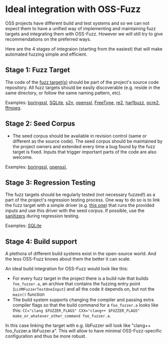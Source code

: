 # Ideal integration with OSS-Fuzz 
OSS projects have different build and test systems and so we can not expect them
to have a unified way of implementing and maintaining fuzz targets and integrating
them with OSS-Fuzz. However we will still try to give recommendations on the preferred ways. 

Here are the 4 stages of integraion (starting from the easiest) that will make automated fuzzing
simple and efficient. 

## Stage 1: Fuzz Target
The code of the [fuzz target(s)](http://libfuzzer.info/#fuzz-target) should be part of the project's source code repository. 
All fuzz targets should be easily discoverable (e.g. reside in the same directory, or follow the same naming pattern, etc). 

Examples: 
[boringssl](https://github.com/google/boringssl/tree/master/fuzz),
[SQLite](https://www.sqlite.org/src/artifact/ad79e867fb504338),
[s2n](https://github.com/awslabs/s2n/tree/master/tests/fuzz),
[openssl](https://github.com/openssl/openssl/tree/master/fuzz),
[FreeType](http://git.savannah.gnu.org/cgit/freetype/freetype2.git/tree/src/tools/ftfuzzer),
[re2](https://github.com/google/re2/tree/master/re2/fuzzing),
[harfbuzz](https://github.com/behdad/harfbuzz/tree/master/test/fuzzing),
[pcre2](http://vcs.pcre.org/pcre2/code/trunk/src/pcre2_fuzzsupport.c?view=markup),
[ffmpeg](https://github.com/FFmpeg/FFmpeg/blob/master/doc/examples/decoder_targeted.c).


## Stage 2: Seed Corpus
* The seed corpus should be available in revision control (same or different as the source code). 
The seed corpus should be maintained by the project owners and extended every time a bug found by the fuzz target is fixed. 
Inputs that trigger important parts of the code are also welcome.

Examples: 
[boringssl](https://github.com/google/boringssl/tree/master/fuzz),
[openssl](https://github.com/openssl/openssl/tree/master/fuzz),


## Stage 3: Regression Testing
The fuzz targets should be regularly tested (not necessary fuzzed!) as a part
of the project's regression testing process.
One way to do so is to link the fuzz target with a simple driver
(e.g. [this one](https://github.com/llvm-mirror/llvm/tree/master/lib/Fuzzer/standalone))
that runs the provided inputs and use this driver with the seed corpus. 
If possible, use the [sanitizers](https://github.com/google/sanitizers) during regression testing.

Examples: [SQLite](https://www.sqlite.org/src/artifact/d9f1a6f43e7bab45)

## Stage 4: Build support
A plethora of different build systems exist in the open-source world.
And the less OSS-Fuzz knows about them the better it can scale. 

An ideal build integration for OSS-Fuzz would look like this:
* For every fuzz target in the project there is a build rule that builds `foo_fuzzer.a`,
an archive that contains the fuzzing entry point (`LLVMFuzzerTestOneInput`)
and all the code it depends on, but not the `main()` function
* The build system supports changing the compiler and passing extra compiler
flags so that the build command for a `foo_fuzzer.a` looks like this: 
`CC="clang $FUZZER_FLAGS" CXX="clang++ $FUZZER_FLAGS" make_or_whatever_other_command foo_fuzzer.a`.

In this case linking the target with e.g. libFuzzer will look like "clang++ foo_fuzzer.a libFuzzer.a".
This will allow to have minimal OSS-Fuzz-specific configuration and thus be more robust.  
